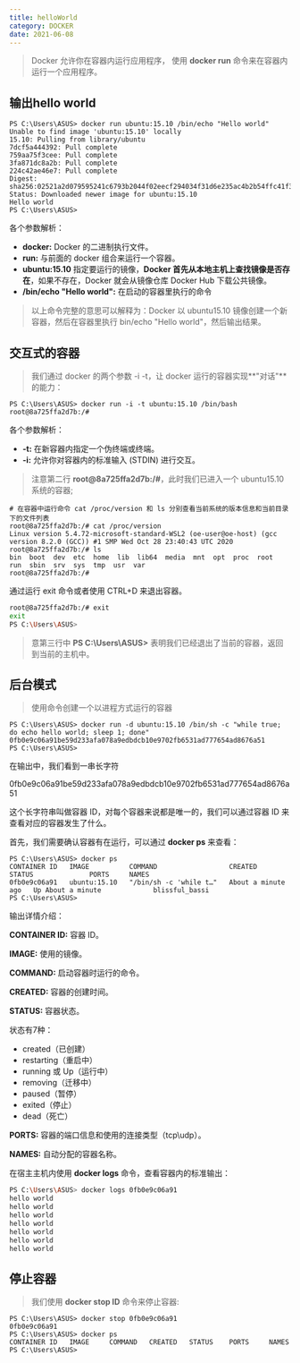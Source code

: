 ```yaml
---
title: helloWorld
category: DOCKER
date: 2021-06-08
---
```


> Docker 允许你在容器内运行应用程序， 使用 **docker run** 命令来在容器内运行一个应用程序。

## 输出hello world

```shell
PS C:\Users\ASUS> docker run ubuntu:15.10 /bin/echo "Hello world"
Unable to find image 'ubuntu:15.10' locally
15.10: Pulling from library/ubuntu
7dcf5a444392: Pull complete
759aa75f3cee: Pull complete
3fa871dc8a2b: Pull complete
224c42ae46e7: Pull complete
Digest: sha256:02521a2d079595241c6793b2044f02eecf294034f31d6e235ac4b2b54ffc41f3
Status: Downloaded newer image for ubuntu:15.10
Hello world
PS C:\Users\ASUS>
```

各个参数解析：

- **docker:** Docker 的二进制执行文件。
- **run:** 与前面的 docker 组合来运行一个容器。
- **ubuntu:15.10** 指定要运行的镜像，**Docker 首先从本地主机上查找镜像是否存在**，如果不存在，Docker 就会从镜像仓库 Docker Hub 下载公共镜像。
- **/bin/echo "Hello world":** 在启动的容器里执行的命令

> 以上命令完整的意思可以解释为：Docker 以 ubuntu15.10 镜像创建一个新容器，然后在容器里执行 bin/echo "Hello world"，然后输出结果。

## 交互式的容器

> 我们通过 docker 的两个参数 -i -t，让 docker 运行的容器实现**"对话"**的能力：

```shell
PS C:\Users\ASUS> docker run -i -t ubuntu:15.10 /bin/bash
root@8a725ffa2d7b:/#
```

各个参数解析：

- **-t:** 在新容器内指定一个伪终端或终端。
- **-i:** 允许你对容器内的标准输入 (STDIN) 进行交互。

> 注意第二行 **root@8a725ffa2d7b:/#**，此时我们已进入一个 ubuntu15.10 系统的容器;

```shell
# 在容器中运行命令 cat /proc/version 和 ls 分别查看当前系统的版本信息和当前目录下的文件列表
root@8a725ffa2d7b:/# cat /proc/version
Linux version 5.4.72-microsoft-standard-WSL2 (oe-user@oe-host) (gcc version 8.2.0 (GCC)) #1 SMP Wed Oct 28 23:40:43 UTC 2020
root@8a725ffa2d7b:/# ls
bin  boot  dev  etc  home  lib  lib64  media  mnt  opt  proc  root  run  sbin  srv  sys  tmp  usr  var
root@8a725ffa2d7b:/#
```

通过运行 exit 命令或者使用 CTRL+D 来退出容器。

```sh
root@8a725ffa2d7b:/# exit
exit
PS C:\Users\ASUS>
```

> 意第三行中 **PS C:\Users\ASUS>** 表明我们已经退出了当前的容器，返回到当前的主机中。

## 后台模式

> 使用命令创建一个以进程方式运行的容器

```shell
PS C:\Users\ASUS> docker run -d ubuntu:15.10 /bin/sh -c "while true; do echo hello world; sleep 1; done"
0fb0e9c06a91be59d233afa078a9edbdcb10e9702fb6531ad777654ad8676a51
PS C:\Users\ASUS>
```

在输出中，我们看到一串长字符

0fb0e9c06a91be59d233afa078a9edbdcb10e9702fb6531ad777654ad8676a51

这个长字符串叫做容器 ID，对每个容器来说都是唯一的，我们可以通过容器 ID 来查看对应的容器发生了什么。

首先，我们需要确认容器有在运行，可以通过 **docker ps** 来查看：

```shell
PS C:\Users\ASUS> docker ps
CONTAINER ID   IMAGE          COMMAND                  CREATED              STATUS              PORTS     NAMES
0fb0e9c06a91   ubuntu:15.10   "/bin/sh -c 'while t…"   About a minute ago   Up About a minute             blissful_bassi
PS C:\Users\ASUS>
```

输出详情介绍：

**CONTAINER ID:** 容器 ID。

**IMAGE:** 使用的镜像。

**COMMAND:** 启动容器时运行的命令。

**CREATED:** 容器的创建时间。

**STATUS:** 容器状态。

状态有7种：

- created（已创建）
- restarting（重启中）
- running 或 Up（运行中）
- removing（迁移中）
- paused（暂停）
- exited（停止）
- dead（死亡）

**PORTS:** 容器的端口信息和使用的连接类型（tcp\udp）。

**NAMES:** 自动分配的容器名称。

在宿主主机内使用 **docker logs** 命令，查看容器内的标准输出：

```sh
PS C:\Users\ASUS> docker logs 0fb0e9c06a91
hello world
hello world
hello world
hello world
hello world
hello world
hello world
```

## 停止容器

> 我们使用 **docker stop ID**  命令来停止容器:

```shell
PS C:\Users\ASUS> docker stop 0fb0e9c06a91
0fb0e9c06a91
PS C:\Users\ASUS> docker ps
CONTAINER ID   IMAGE     COMMAND   CREATED   STATUS    PORTS     NAMES
PS C:\Users\ASUS>
```

